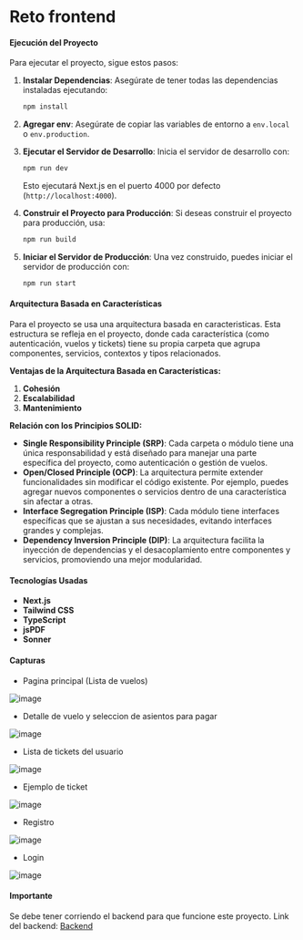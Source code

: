 # Reto frontend

#### Ejecución del Proyecto

Para ejecutar el proyecto, sigue estos pasos:

1. **Instalar Dependencias**: Asegúrate de tener todas las dependencias instaladas ejecutando:
   ```bash
   npm install
   ```
2. **Agregar env**: Asegúrate de copiar las variables de entorno a `env.local` o `env.production`.
3. **Ejecutar el Servidor de Desarrollo**: Inicia el servidor de desarrollo con:
   ```bash
   npm run dev
   ```
   Esto ejecutará Next.js en el puerto 4000 por defecto (`http://localhost:4000`).

4. **Construir el Proyecto para Producción**: Si deseas construir el proyecto para producción, usa:
   ```bash
   npm run build
   ```

5. **Iniciar el Servidor de Producción**: Una vez construido, puedes iniciar el servidor de producción con:
   ```bash
   npm run start
   ```

#### Arquitectura Basada en Características

Para el proyecto se usa una arquitectura basada en caracteristicas. Esta estructura se refleja en el proyecto, donde cada característica (como autenticación, vuelos y tickets) tiene su propia carpeta que agrupa componentes, servicios, contextos y tipos relacionados.

**Ventajas de la Arquitectura Basada en Características:**

1. **Cohesión**
2. **Escalabilidad**
3. **Mantenimiento**

**Relación con los Principios SOLID:**

- **Single Responsibility Principle (SRP)**: Cada carpeta o módulo tiene una única responsabilidad y está diseñado para manejar una parte específica del proyecto, como autenticación o gestión de vuelos.
- **Open/Closed Principle (OCP)**: La arquitectura permite extender funcionalidades sin modificar el código existente. Por ejemplo, puedes agregar nuevos componentes o servicios dentro de una característica sin afectar a otras.
- **Interface Segregation Principle (ISP)**: Cada módulo tiene interfaces específicas que se ajustan a sus necesidades, evitando interfaces grandes y complejas.
- **Dependency Inversion Principle (DIP)**: La arquitectura facilita la inyección de dependencias y el desacoplamiento entre componentes y servicios, promoviendo una mejor modularidad.

#### Tecnologías Usadas

- **Next.js**
- **Tailwind CSS**
- **TypeScript**
- **jsPDF**
- **Sonner**

#### **Capturas**
- Pagina principal (Lista de vuelos)

![image](https://github.com/user-attachments/assets/bd37375c-e1c6-463c-8945-b9d527106756)

- Detalle de vuelo y seleccion de asientos para pagar
  
![image](https://github.com/user-attachments/assets/8a0c1738-86c7-43b3-8915-21c031dceabe)

- Lista de tickets del usuario
  
![image](https://github.com/user-attachments/assets/fb3a6de5-0c8b-47ae-aedd-691b95962adb)

- Ejemplo de ticket

![image](https://github.com/user-attachments/assets/08ca44e9-0d97-40bd-8821-824351f418c7)

- Registro

![image](https://github.com/user-attachments/assets/5c356db5-3d04-4699-81fd-9600544bfff4)

- Login

![image](https://github.com/user-attachments/assets/9cce4273-105e-4b10-9a68-9fc009ef8efd)

#### **Importante**
Se debe tener corriendo el backend para que funcione este proyecto. Link del backend: [Backend](https://github.com/SebastianContrerasR/reto-at-backend)
